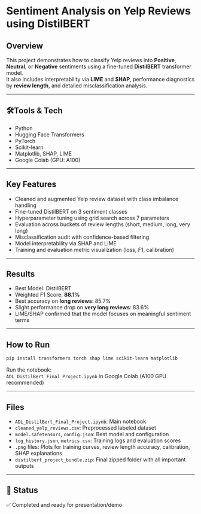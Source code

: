 # Sentiment Analysis on Yelp Reviews using DistilBERT

## Overview  
This project demonstrates how to classify Yelp reviews into **Positive**, **Neutral**, or **Negative** sentiments using a fine-tuned **DistilBERT** transformer model.  
It also includes interpretability via **LIME** and **SHAP**, performance diagnostics by **review length**, and detailed misclassification analysis.

---

## 🛠Tools & Tech  
- Python  
- Hugging Face Transformers  
- PyTorch  
- Scikit-learn  
- Matplotlib, SHAP, LIME  
- Google Colab (GPU: A100)

---

## Key Features  
- Cleaned and augmented Yelp review dataset with class imbalance handling  
- Fine-tuned DistilBERT on 3 sentiment classes  
- Hyperparameter tuning using grid search across 7 parameters  
- Evaluation across buckets of review lengths (short, medium, long, very long)  
- Misclassification audit with confidence-based filtering  
- Model interpretability via SHAP and LIME  
- Training and evaluation metric visualization (loss, F1, calibration)

---

## Results  
- Best Model: DistilBERT  
- Weighted F1 Score: **88.1%**  
- Best accuracy on **long reviews**: 85.7%  
- Slight performance drop on **very long reviews**: 83.6%  
-  LIME/SHAP confirmed that the model focuses on meaningful sentiment terms

---

##  How to Run  
```bash
pip install transformers torch shap lime scikit-learn matplotlib
```

Run the notebook:  
`ADL_DistilBert_Final_Project.ipynb` in Google Colab (A100 GPU recommended)

---

## Files  
- `ADL_DistilBert_Final_Project.ipynb`: Main notebook  
- `cleaned_yelp_reviews.csv`: Preprocessed labeled dataset  
- `model.safetensors`, `config.json`: Best model and configuration  
- `log_history.json`, `metrics.csv`: Training logs and evaluation scores  
- `.png` files: Plots for training curves, review length accuracy, calibration, SHAP explanations  
- `distilbert_project_bundle.zip`: Final zipped folder with all important outputs

---

## 📌 Status  
✅ Completed and ready for presentation/demo

